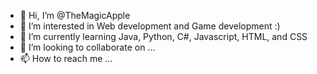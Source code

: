 - 👋 Hi, I’m @TheMagicApple
- 👀 I’m interested in Web development and Game development :)
- 🌱 I’m currently learning Java, Python, C#, Javascript, HTML, and CSS
- 💞️ I’m looking to collaborate on ...
- 📫 How to reach me ...

<!---
TheMagicApple/TheMagicApple is a ✨ special ✨ repository because its `README.md` (this file) appears on your GitHub profile.
You can click the Preview link to take a look at your changes.
--->
